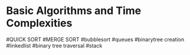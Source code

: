 # Basic Algorithms and Time Complexities 
#QUICK SORT
#MERGE SORT
#bubblesort
#queues
#binarytree creation
#linkedlist
#binary tree traversal
#stack
